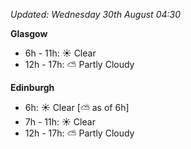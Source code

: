 *Updated: Wednesday 30th August 04:30*

**Glasgow**

* 6h - 11h: :sunny: Clear
* 12h - 17h: :partly_sunny: Partly Cloudy

**Edinburgh**

* 6h: :sunny: Clear [:partly_sunny: as of 6h]
* 7h - 11h: :sunny: Clear
* 12h - 17h: :partly_sunny: Partly Cloudy
